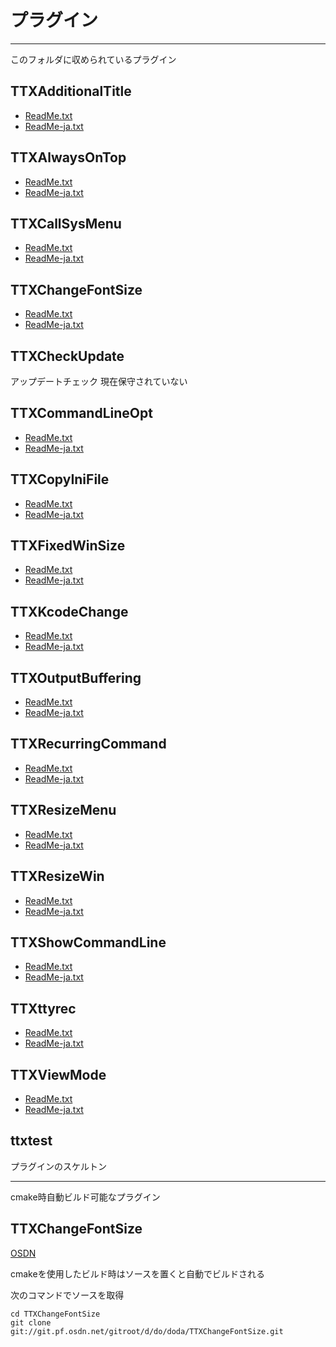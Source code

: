 ﻿# プラグイン

----------

このフォルダに収められているプラグイン

## TTXAdditionalTitle

- [ReadMe.txt](TTXAdditionalTitle/ReadMe.txt)
- [ReadMe-ja.txt](TTXAdditionalTitle/ReadMe-ja.txt)

## TTXAlwaysOnTop

- [ReadMe.txt](TTXAlwaysOnTop/ReadMe.txt)
- [ReadMe-ja.txt](TTXAlwaysOnTop/ReadMe-ja.txt)

## TTXCallSysMenu

- [ReadMe.txt](TTXCallSysMenu/ReadMe.txt)
- [ReadMe-ja.txt](TTXCallSysMenu/ReadMe-ja.txt)

## TTXChangeFontSize

- [ReadMe.txt](TTXChangeFontSize/ReadMe.txt)
- [ReadMe-ja.txt](TTXChangeFontSize/ReadMe-ja.txt)

## TTXCheckUpdate

アップデートチェック
現在保守されていない

## TTXCommandLineOpt

- [ReadMe.txt](TTXCommandLineOpt/ReadMe.txt)
- [ReadMe-ja.txt](TTXCommandLineOpt/ReadMe-ja.txt)

## TTXCopyIniFile

- [ReadMe.txt](TTXCopyIniFile/ReadMe.txt)
- [ReadMe-ja.txt](TTXCopyIniFile/ReadMe-ja.txt)

## TTXFixedWinSize

- [ReadMe.txt](TTXFixedWinSize/ReadMe.txt)
- [ReadMe-ja.txt](TTXFixedWinSize/ReadMe-ja.txt)

## TTXKcodeChange

- [ReadMe.txt](TTXKcodeChange/ReadMe.txt)
- [ReadMe-ja.txt](TTXKcodeChange/ReadMe-ja.txt)

## TTXOutputBuffering

- [ReadMe.txt](TTXOutputBuffering/ReadMe.txt)
- [ReadMe-ja.txt](TTXOutputBuffering/ReadMe-ja.txt)

## TTXRecurringCommand

- [ReadMe.txt](TTXRecurringCommand/ReadMe.txt)
- [ReadMe-ja.txt](TTXRecurringCommand/ReadMe-ja.txt)

## TTXResizeMenu

- [ReadMe.txt](TTXResizeMenu/ReadMe.txt)
- [ReadMe-ja.txt](TTXResizeMenu/ReadMe-ja.txt)

## TTXResizeWin

- [ReadMe.txt](TTXResizeWin/ReadMe.txt)
- [ReadMe-ja.txt](TTXResizeWin/ReadMe-ja.txt)

## TTXShowCommandLine

- [ReadMe.txt](TTXShowCommandLine/ReadMe.txt)
- [ReadMe-ja.txt](TTXShowCommandLine/ReadMe-ja.txt)

## TTXttyrec

- [ReadMe.txt](TTXttyrec/ReadMe.txt)
- [ReadMe-ja.txt](TTXttyrec/ReadMe-ja.txt)

## TTXViewMode

- [ReadMe.txt](TTXViewMode/ReadMe.txt)
- [ReadMe-ja.txt](TTXViewMode/ReadMe-ja.txt)

## ttxtest

プラグインのスケルトン

----------

cmake時自動ビルド可能なプラグイン

## TTXChangeFontSize

[OSDN](https://osdn.net/users/doda/pf/TTXChangeFontSize/wiki/FrontPage)

cmakeを使用したビルド時はソースを置くと自動でビルドされる

次のコマンドでソースを取得
```
cd TTXChangeFontSize
git clone git://git.pf.osdn.net/gitroot/d/do/doda/TTXChangeFontSize.git
```
